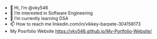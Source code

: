 - 👋 Hi, I’m @vky546
- 👀 I’m interested in Software Engineering
- 🌱 I’m currently learning DSA
- 📫 How to reach me linkedin.com/in/vikkey-barpete-304158173
- My Posrfolio Website https://vky546.github.io/My-Portfolio-Website/

<!---
vky546/vky546 is a ✨ special ✨ repository because its `README.md` (this file) appears on your GitHub profile.
You can click the Preview link to take a look at your changes.
--->

